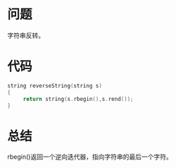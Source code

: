 # 问题
字符串反转。
# 代码
```c
string reverseString(string s)
{
     return string(s.rbegin(),s.rend());
}
```
# 总结
rbegin()返回一个逆向迭代器，指向字符串的最后一个字符。
